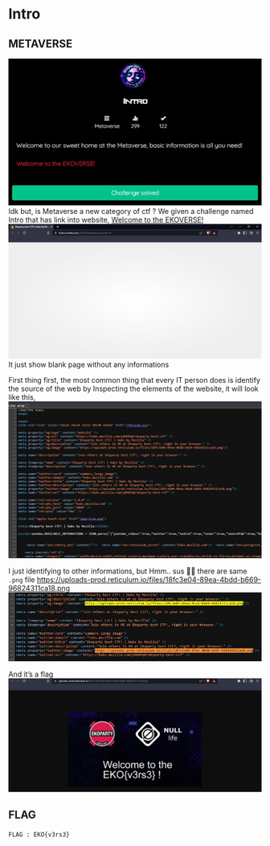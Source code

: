 # Intro
## METAVERSE

<img src="../../img/16.jpg">
Idk but, is Metaverse a new category of ctf ?
We given a challenge named Intro that has link into website, 
<a href="https://hubs.mozilla.com/yRHUPqR/ekoparty-best-ctf">Welcome to the EKOVERSE!</a>

<img src="../../img/17.jpg">
It just show blank page without any informations

First thing first, the most common thing that every IT person does is identify the source of the web by Inspecting the elements of the website, it will look like this,
<img src="../../img/18.jpg">

I just identifying to other informations, but Hmm.. sus 🤔🧐 there are same `.png` file https://uploads-prod.reticulum.io/files/18fc3e04-89ea-4bdd-b669-96824311ca18.png
<img src="../../img/19.jpg">

And it’s a flag
<img src="../../img/20.jpg">

## FLAG
```FLAG : EKO{v3rs3}```
